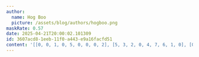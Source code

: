 ```yaml
---
author:
  name: Hog Boo
  picture: /assets/blog/authors/hogboo.png
maskRate: 0.57
date: 2025-04-21T20:00:02.101309
id: 3607acd8-1eeb-11f0-a443-e9a16facfd51
content: '[[0, 0, 1, 0, 5, 0, 0, 0, 2], [5, 3, 2, 0, 4, 7, 6, 1, 0], [0, 0, 0, 2, 0, 0, 0, 3, 0], [0, 0, 0, 4, 0, 0, 0, 0, 3], [6, 0, 0, 7, 8, 2, 1, 4, 0], [2, 0, 4, 0, 6, 0, 0, 9, 0], [0, 0, 7, 5, 3, 0, 9, 0, 0], [0, 0, 0, 6, 0, 0, 0, 0, 0], [3, 0, 5, 9, 0, 4, 7, 0, 6]]'
---
```

